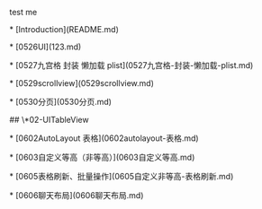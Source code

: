 test me



\* \[Introduction\]\(README.md\)

\* \[0526UI\]\(123.md\)

\* \[0527九宫格 封装 懒加载 plist\]\(0527九宫格-封装-懒加载-plist.md\)

\* \[0529scrollview\]\(0529scrollview.md\)

\* \[0530分页\]\(0530分页.md\)





\#\# \\*02-UITableView

\* \[0602AutoLayout 表格\]\(0602autolayout-表格.md\)

\* \[0603自定义等高（非等高）\]\(0603自定义等高.md\)

\* \[0605表格刷新、批量操作\]\(0605自定义非等高-表格刷新.md\)

\* \[0606聊天布局\]\(0606聊天布局.md\)

